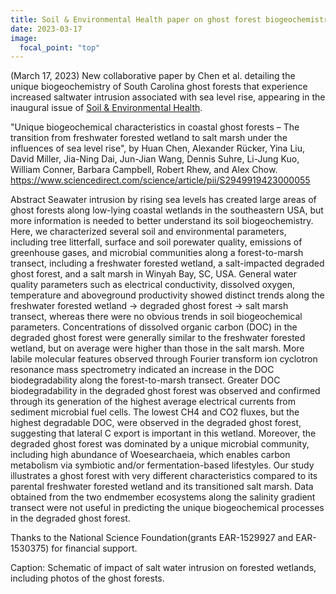 ```yaml
---
title: Soil & Environmental Health paper on ghost forest biogeochemistry
date: 2023-03-17
image:
  focal_point: "top"
---
```

(March 17, 2023) New collaborative paper by Chen et al. detailing the unique biogeochemistry of South Carolina ghost forests that experience increased saltwater intrusion associated with sea level rise, appearing in the inaugural issue of <u>Soil & Environmental Health</u>.  

<!--more-->

"Unique biogeochemical characteristics in coastal ghost forests – The transition from freshwater forested wetland to salt marsh under the influences of sea level rise", by Huan Chen, Alexander Rücker, Yina Liu, David Miller, Jia-Ning Dai, Jun-Jian Wang, Dennis Suhre, Li-Jung Kuo, William Conner, Barbara Campbell, Robert Rhew, and Alex Chow.   https://www.sciencedirect.com/science/article/pii/S2949919423000055

Abstract
Seawater intrusion by rising sea levels has created large areas of ghost forests along low-lying coastal wetlands in the southeastern USA, but more information is needed to better understand its soil biogeochemistry. Here, we characterized several soil and environmental parameters, including tree litterfall, surface and soil porewater quality, emissions of greenhouse gases, and microbial communities along a forest-to-marsh transect, including a freshwater forested wetland, a salt-impacted degraded ghost forest, and a salt marsh in Winyah Bay, SC, USA. General water quality parameters such as electrical conductivity, dissolved oxygen, temperature and aboveground productivity showed distinct trends along the freshwater forested wetland → degraded ghost forest → salt marsh transect, whereas there were no obvious trends in soil biogeochemical parameters. Concentrations of dissolved organic carbon (DOC) in the degraded ghost forest were generally similar to the freshwater forested wetland, but on average were higher than those in the salt marsh. More labile molecular features observed through Fourier transform ion cyclotron resonance mass spectrometry indicated an increase in the DOC biodegradability along the forest-to-marsh transect. Greater DOC biodegradability in the degraded ghost forest was observed and confirmed through its generation of the highest average electrical currents from sediment microbial fuel cells. The lowest CH4 and CO2 fluxes, but the highest degradable DOC, were observed in the degraded ghost forest, suggesting that lateral C export is important in this wetland. Moreover, the degraded ghost forest was dominated by a unique microbial community, including high abundance of Woesearchaeia, which enables carbon metabolism via symbiotic and/or fermentation-based lifestyles. Our study illustrates a ghost forest with very different characteristics compared to its parental freshwater forested wetland and its transitioned salt marsh. Data obtained from the two endmember ecosystems along the salinity gradient transect were not useful in predicting the unique biogeochemical processes in the degraded ghost forest. 
 
Thanks to the National Science Foundation(grants EAR-1529927 and EAR-1530375) for financial support.

Caption: Schematic of impact of salt water intrusion on forested wetlands, including photos of the ghost forests. 

